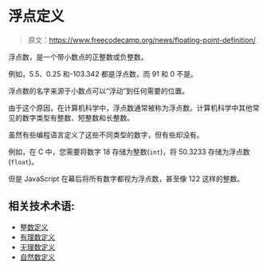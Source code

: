 # 浮点定义

> 原文：<https://www.freecodecamp.org/news/floating-point-definition/>

浮点数，是一个带小数点的正整数或负整数。

例如，5.5、0.25 和-103.342 都是浮点数，而 91 和 0 不是。

浮点数的名字来源于小数点可以“浮动”到任何需要的位置。

由于这个原因，在计算机科学中，浮点数通常被称为浮点数。计算机科学中其他常见的数字类型有整数、短整数和长整数。

虽然有些编程语言定义了这些不同类型的数字，但有些却没有。

例如，在 C 中，您需要将数字 18 存储为整数(`int`)，将 50.3233 存储为浮点数(`float`)。

但是 JavaScript 在幕后将所有数字都视为浮点数，甚至像 122 这样的整数。

## 相关技术术语:

*   [整数定义](https://www.freecodecamp.org/news/integer-definition/)
*   [有理数定义](https://www.freecodecamp.org/news/rational-numbers-definition/)
*   [无理数定义](https://www.freecodecamp.org/news/irrational-number-definition/)
*   [自然数定义](https://www.freecodecamp.org/news/natural-number-definition/)